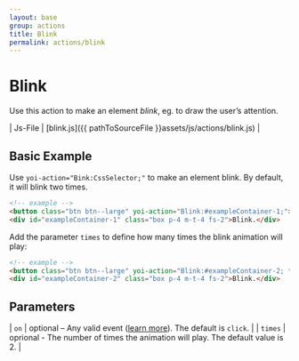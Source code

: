 ```yaml
---
layout: base
group: actions
title: Blink
permalink: actions/blink
---
```


# Blink

<p class="intro">Use this action to make an element <i>blink</i>, eg. to draw the user’s attention.</p>

| Js-File | [blink.js]({{ pathToSourceFile }}assets/js/actions/blink.js) |

## Basic Example

Use `yoi-action="Bink:CssSelector;"` to make an element blink. By default, it will blink two times.

```html
<!-- example -->
<button class="btn btn--large" yoi-action="Blink:#exampleContainer-1;">Blink</button>
<div id="exampleContainer-1" class="box p-4 m-t-4 fs-2">Blink.</div>
```

Add the parameter `times` to define how many times the blink animation will play:

```html
<!-- example -->
<button class="btn btn--large" yoi-action="Blink:#exampleContainer-2; times:4;">Blink Four Times</button>
<div id="exampleContainer-2" class="box p-4 m-t-4 fs-2">Blink.</div>
```

## Parameters

| `on`    | optional – Any valid event ([learn more](actions/index.html#the-on-parameter)). The default is `click`. |
| `times` | oprional - The number of times the animation will play. The default value is 2.                         |